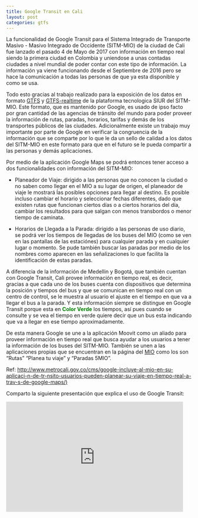 ```yaml
---
title: Google Transit en Cali
layout: post
categories: gtfs
---
```


La funcionalidad de Google Transit para el Sistema Integrado de Transporte Masivo - Masivo Integrado de Occidente (SITM-MIO) de la ciudad de Cali fue lanzado el pasado 4 de Mayo de 2017 con información en tiempo real siendo la primera ciudad en Colombia y uniendose a unas contadas ciudades a nivel mundial de poder contar con este tipo de información. La información ya viene funcionando desde el Septiembre de 2016 pero se hace la comunicación a todas las personas de que ya esta disponible y como se usa.

Todo esto gracias al trabajo realizado para la exposición de los datos en formato [GTFS](https://developers.google.com/transit/gtfs/reference?hl=es) y [GTFS-realtime](https://developers.google.com/transit/gtfs-realtime/reference?hl=es) de la plataforma tecnologica SIUR del SITM-MIO. Este formato, que es mantenido por Google, es usado de ipso facto por gran cantidad de las agencias de tránsito del mundo para poder proveer la información de rutas, paradas, horarios, tarifas y demás de los transportes públicos de las ciudades. Adicionalmente existe un trabajo muy importante por parte de Google en verificar la congruencia de la información que se comparte por lo que le da un sello de calidad a los datos del SITM-MIO en este formato para que en el futuro se le pueda compartir a las personas y demás aplicaciones.

Por medio de la aplicación Google Maps se podrá entonces tener acceso a dos funcionalidades con información del SITM-MIO:

* Planeador de Viaje: dirigido a las personas que no conocen la ciudad o no saben como llegar en el MIO a su lugar de origen, el planeador de viaje le mostrará ĺas posibles opciones para llegar al destino. Es posible incluso cambiar el horario y seleccionar fechas diferentes, dado que existen rutas que funcionan ciertos días o a ciertos horarios del día, cambiar los resultados para que salgan con menos transbordos o menor tiempo de caminata.

* Horarios de Llegada a la Parada: dirigido a las personas de uso diario, se podrá ver los tiempos de llegadas de los buses del MIO (como se ven en las pantallas de las estaciónes) para cualquier parada y en cualquier lugar o momento. Se pude también buscar las paradas por medio de los nombres como aparecen en las señalizaciones lo que facilita la identificación de estas paradas.

A diferencia de la información de Medellin y Bogotá, que también cuentan con Google Transit, Cali provee información en tiempo real, es decir, gracias a que cada uno de los buses cuenta con dispositivos que determina la posición y tiempos del bus y que se comunican en tiempo real con un centro de control, se le muestra al usuario el ajuste en el tiempo en que va a llegar el bus a la parada. Y esta información siempre se distingue en Google Transit porque esta en <span style="color: green;font-weight: bold;">Color Verde</span> los tiempos, así pues cuando se consulte y se vea el tiempo en verde quiere decir que un bus esta indicando que va a llegar en ese tiempo aproximadamente.

De esta manera Google se une a la aplicación Moovit como un aliado para proveer información en tiempo real  que busca ayudar a los usuarios a tener la información de los buses del SITM-MIO. También se unen a las aplicaciones propias que se encuentran en la página del [MIO](http://www.mio.com.co) como los son “Rutas” “Planea tu viaje” y “Paradas 5MIO”.

Ref: [http://www.metrocali.gov.co/cms/google-incluye-al-mio-en-su-aplicaci-n-de-tr-nsito-usuarios-pueden-planear-su-viaje-en-tiempo-real-a-trav-s-de-google-maps/)]()

Comparto la siguiente presentación que explica el uso de Google Transit:

<iframe src="https://docs.google.com/presentation/d/1ZpmzukEyRalJlYmSoFKqJvpX1FlG8uD2k-NT8iqJ46M/embed?start=true&loop=true&delayms=30000" frameborder="0" width="480" height="299" allowfullscreen="true" mozallowfullscreen="true" webkitallowfullscreen="true"></iframe>